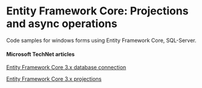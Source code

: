# Entity Framework Core: Projections and async operations

Code samples for windows forms using Entity Framework Core, SQL-Server.

#### Microsoft TechNet articles ####

[Entity Framework Core 3.x database connection](https://social.technet.microsoft.com/wiki/contents/articles/53869.entity-framework-core-3-x-database-connection.aspx)

[Entity Framework Core 3.x projections](https://social.technet.microsoft.com/wiki/contents/articles/53881.entity-framework-core-3-projections.aspx)